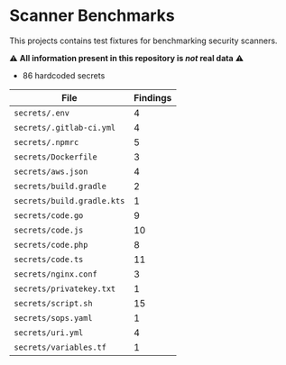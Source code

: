 # Scanner Benchmarks

This projects contains test fixtures for benchmarking security scanners.

⚠️ **All information present in this repository is _not_ real data** ⚠️

* 86 hardcoded secrets

| File | Findings |
|---|---|
| `secrets/.env` | 4 |
| `secrets/.gitlab-ci.yml` | 4 |
| `secrets/.npmrc` | 5 |
| `secrets/Dockerfile` | 3 |
| `secrets/aws.json` | 4 |
| `secrets/build.gradle` | 2 |
| `secrets/build.gradle.kts` | 1 |
| `secrets/code.go` | 9 |
| `secrets/code.js` | 10 |
| `secrets/code.php` | 8 |
| `secrets/code.ts` | 11 |
| `secrets/nginx.conf` | 3 |
| `secrets/privatekey.txt` | 1 |
| `secrets/script.sh` | 15 |
| `secrets/sops.yaml` | 1 |
| `secrets/uri.yml` | 4 |
| `secrets/variables.tf` | 1 |
